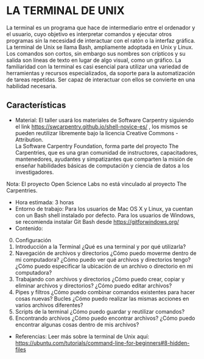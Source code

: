 # LA TERMINAL DE UNIX

La terminal es un programa que hace de intermediario entre el ordenador y el usuario, cuyo objetivo es interpretar comandos y ejecutar otros programas sin la necesidad de interactuar con el ratón o la interfaz gráfica. La terminal de Unix se llama Bash, ampliamente adoptada en Unix y Linux. Los comandos son cortos, sin embargo sus nombres son crípticos y su salida son líneas de texto en lugar de algo visual, como un gráfico.
La familiaridad con la terminal es casi esencial para utilizar una variedad de herramientas y recursos especializados, da soporte para la automatización de tareas repetidas. Ser capaz de interactuar con ellos se convierte en una habilidad necesaria.

## Características
* Material: El taller usará los materiales de Software Carpentry siguiendo el link https://swcarpentry.github.io/shell-novice-es/ , los mismos se pueden reutilizar libremente bajo la licencia Creative Commons - Attribution.  
La Software Carpentry Foundation, forma parte del proyecto The Carpentries, que es una gran comunidad de instructores, capacitadores, mantenedores, ayudantes y simpatizantes que comparten la misión de enseñar habilidades básicas de computación y ciencia de datos a los investigadores.

Nota:  El proyecto Open Science Labs no está vinculado al proyecto The Carpentries.

* Hora estimada: 3 horas
* Entorno de trabajo: 
Para los usuarios de Mac OS X y Linux, ya cuentan con un Bash shell instalado por defecto.
Para los usuarios de Windows, se recomienda instalar Git Bash desde  https://gitforwindows.org/ 
* Contenido: 
0. Configuración
1. Introducción a la Terminal
¿Qué es una terminal y por qué utilizarla?
2. Navegación de archivos y directorios
¿Cómo puedo moverme dentro de mi computadora?
¿Cómo puedo ver qué archivos y directorios tengo?
¿Cómo puedo especificar la ubicación de un archivo o directorio en mi computadora?
3. Trabajando con archivos y directorios
¿Cómo puedo crear, copiar y eliminar archivos y directorios?
¿Cómo puedo editar archivos?
4. Pipes y filtros
¿Cómo puedo combinar comandos existentes para hacer cosas nuevas?
Bucles
¿Cómo puedo realizar las mismas acciones en varios archivos diferentes?
5. Scripts de la terminal
¿Cómo puedo guardar y reutilizar comandos?
6. Encontrando archivos
¿Cómo puedo encontrar archivos?
¿Cómo puedo encontrar algunas cosas dentro de mis archivos?
* Referencias:
Leer más sobre la terminal de Unix aquí: 
https://ubuntu.com/tutorials/command-line-for-beginners#8-hidden-files

